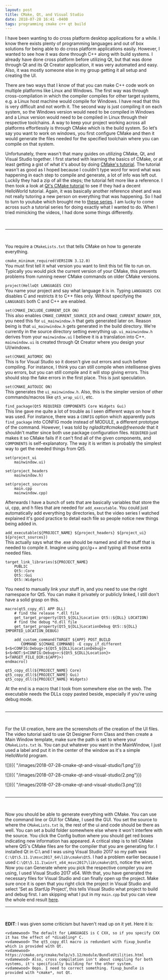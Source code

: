 ```yaml
---
layout: post
title: CMake, Qt, and Visual Studio
date: 2018-07-28 16:41 -0400
tags: programming cmake c++ qt build
---
```


I have been wanting to do cross platform desktop applications for a while. I know there exists plenty of programming languages and out of box solutions for being able to do cross platform applications easily. However, I wanted to see how it was done through C++ along with build systems. I already have done cross platform before utilizing Qt, but that was done through Qt and its Qt Creator application, it was very automated and easy. Also, it was mostly someone else in my group getting it all setup and creating the UI.


There are two ways that I know of that you can make C++ code work on multiple platforms like Linux and Windows. The first way was through cross-compilation in which the compiler compiles for other target systems, e.g. a Linux host machine would compile for Windows. I have read that this is very difficult and not worth it. The second way is just compiling it on each system, so the Windows version would need to be compiled in Windows and a Linux version would need to be compiled in Linux through their respective toolchains. A way to keep your project working across all platforms effortlessly is through CMake which is the build system. So let’s say you want to work on windows, you first configure CMake and then it would generate the files needed for the specified toolchain where you can compile on that system.


Unfortunately, there wasn't that many guides on utilizing CMake, Qt, and Visual Studio together. I first started with learning the basics of CMake, or at least getting a gist of what it's about by doing [CMake's tutorial](https://cmake.org/cmake-tutorial/). The tutorial wasn't as good as I hoped because I couldn't type word for word what was happening in each step to compile and generate, a lot of info was left out. Luckily they had a zip of all the steps; the tutorial felt more like a reference. I then took a look at [Qt's CMake tutorial](http://doc.qt.io/qt-5/cmake-manual.html) to see if they had a decent HelloWorld tutorial. Again, it was basically another reference sheet and was not really tutoring a new person on everything that was happening. So I had to turn to youtube which brought me to [these series](https://www.youtube.com/watch?v=9KHSa-fZC94&list=PLXTq1obpeHem3h424u4G4wS9FGwPNk5mM&index=1). I am lucky to come across such a tutorial series for doing exactly what I wanted to do. When I tried mimicking the videos, I had done some things differently.  
  
<br>

----

<br>

You require a `CMakeLists.txt` that tells CMake on how to generate everything.  

`cmake_minimum_required(VERSION 3.12.0)`  
You must first tell it what version you want to limit this txt file to run on. Typically you would pick the current version of your CMake, this prevents problems from running newer CMake commands on older CMake versions.  

`project(HelloQt LANGUAGES CXX)`  
You name your project and say what language it is in. Typing `LANGUAGES CXX` disables C and restricts it to C++ files only. Without specifying the `LANGUAGES` both C and C++ are enabled.

`set(CMAKE_INCLUDE_CURRENT_DIR ON)`  
This also enables `CMAKE_CURRENT_SOURCE_DIR` and `CMAKE_CURRENT_BINARY_DIR`, you need this for `ui_mainwindow.h` that gets generated later on. Reason being is that `ui_mainwindow.h` gets generated in the build directory. We're currently in the source directory setting everything up. `ui_mainwindow.h` derives from your `mainwindow.ui` I believe it is a translation into C++. `mainwindow.ui` is created through Qt Creator where you design your UI/windows.  

`set(CMAKE_AUTOMOC ON)`  
This is for Visual Studio so it doesn't give out errors and such before compiling. For instance, I think you can still compile when intellisense gives you errors, but you can still compile and it will stop giving errors. This should stop the fake errors in the first place. This is just speculation.  

`set(CMAKE_AUTOUIC ON)`  
This generates the `ui_mainwindow.h`. Also, this is the simpler version of other commands/macros like `qt5_wrap_ui()`, etc.    

`find_package(Qt5 REQUIRED COMPONENTS Core Widgets Gui)`  
This line gave me quite a lot of trouble as I seen different ways on how it was used. For instance, there was a `CONFIG` option which apparently puts `find_package` into CONFIG mode instead of MODULE, a different prototype of the command. However, I was told by *ngladitz#cmake@freenode* that it shouldn't matter since both use package configuration files. `REQUIRED` just makes it so CMake fails if it can't find all of the given components, and `COMPONENTS` is self-explanatory. The way it is written is probably the simplest way to get the needed things from Qt5.  
```
set(project_ui
	mainwindow.ui)

set(project_headers
	mainwindow.h)

set(project_sources
	main.cpp
	mainwindow.cpp)
```

Afterwards I have a bunch of sets that are basically variables that store the ui, cpp, and h files that are needed for `add_executable`. You could just automatically add everything by directories, but the video series I watched explained it's good practice to detail each file so people notice new things being added in.  

`add_executable(${PROJECT_NAME} ${project_headers} ${project_ui} ${project_sources})`  
This actually says what the .exe should be named and all the stuff that is needed to compile it. Imagine using gcc/g++ and typing all those extra needed files.  
```
target_link_libraries(${PROJECT_NAME}
	PUBLIC
	Qt5::Core
	Qt5::Gui
	Qt5::Widgets)
```
You need to manually link your stuff in, and you need to use the right namespace for Qt5. You can make it privately or publicly linked, I still don't have a solid grasp on this.  

```
macro(qt5_copy_dll APP DLL)
    # find the release *.dll file
    get_target_property(Qt5_${DLL}Location Qt5::${DLL} LOCATION)
    # find the debug *d.dll file
    get_target_property(Qt5_${DLL}LocationDebug Qt5::${DLL} IMPORTED_LOCATION_DEBUG)

    add_custom_command(TARGET ${APP} POST_BUILD
       COMMAND ${CMAKE_COMMAND} -E copy_if_different $<$<CONFIG:Debug>:${Qt5_${DLL}LocationDebug}> $<$<NOT:$<CONFIG:Debug>>:${Qt5_${DLL}Location}> $<TARGET_FILE_DIR:${APP}>)
endmacro()

qt5_copy_dll(${PROJECT_NAME} Core)
qt5_copy_dll(${PROJECT_NAME} Gui)
qt5_copy_dll(${PROJECT_NAME} Widgets)
```
At the end is a macro that I took from somewhere else on the web. The executable needs the DLLs copy pasted beside, especially if you're using debug mode.  
<br>
 
****
<br>

For the UI creation, here are the screenshots of the creation of the UI files. The video tutorial said to use Qt Designer Form Class and then create a Main Window template, make sure the path is set to where your `CMakeLists.txt` is. You can put whatever you want in the MainWindow, I just used a label and put it in the center of the window as it's a simple HelloWorld program.

![]({{ "/images/2018-07-28-cmake-qt-and-visual-studio/1.png"}})  
  
![]({{ "/images/2018-07-28-cmake-qt-and-visual-studio/2.png"}})  
  
![]({{ "/images/2018-07-28-cmake-qt-and-visual-studio/3.png"}})
<br>
<br>
 
****
<br>

Now you should be able to generate everything with CMake. You can use the command line or GUI for CMake, I used the GUI. You set the source to where the `CMakeLists.txt` is, the rest of the ui and code should be there as well. You can set a build folder somewhere else where it won't interfere with the source. You click the Config button where you should get red boxes indicating new information has appeared. A critical step is to tell CMake where Qt5's CMake files are for the compiler that you are generating for. I installed Qt in C:\ and I was using Visual Studio 2017 so my path was `C:\Qt\5.11.1\msvc2017_64\lib\cmake\Qt5`. I had a problem earlier because I used `C:\Qt\5.11.1\winrt_x64_msvc2017\lib\cmake\Qt5`, notice the winrt. Now you can Generate where you pick the respective compiler you are using, I used Visual Studio 2017 x64. With that, you have generated the necessary files for Visual Studio and can finally open up the project. Make sure once it is open that you right click the project in Visual Studio and select 'Set as StartUp Project', this tells Visual Studio what project to build and debug first. I am skipping what I put in my `main.cpp` but you can view the whole end result [here](https://github.com/Davidj361/HelloQt).

****
<br>

**EDIT**: I was given some criticism but haven't read up on it yet. Here it is:
```irc
<vdamewood> The default for LANGUAGES is C CXX, so if you specify CXX it has the effect of *disabling* C.
<vdamewood> The qt5_copy_dll macro is redundant with fixup_bundle which is provided with Qt.
<vdamewood> https://cmake.org/cmake/help/v3.12/module/BundleUtilities.html
<vdamewood> Also, cross compilation isn't about compiling for both systems, it's specifically building for the other system.
<vdamewood> Oops. I need to correct something. fixup_bundle is provided with *cmake*, not Qt.
```
